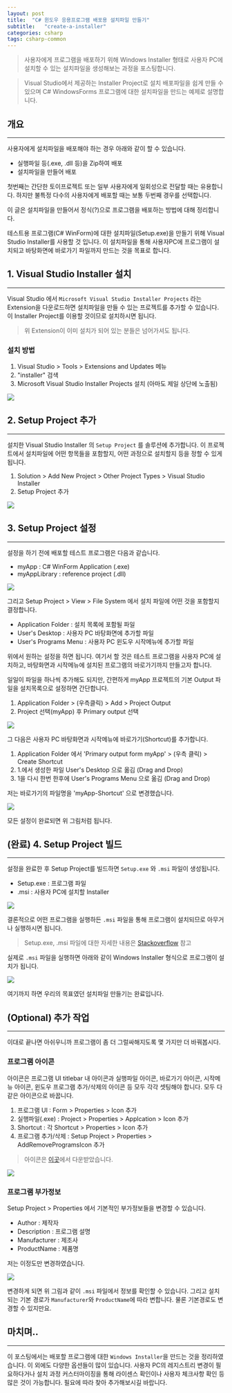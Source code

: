 ```yaml
---
layout: post
title:  "C# 윈도우 응용프로그램 배포용 설치파일 만들기"
subtitle:   "create-a-installer"
categories: csharp
tags: csharp-common
---
```


> 사용자에게 프로그램을 배포하기 위해 Windows Installer 형태로 사용자 PC에 설치할 수 있는 설치파일을 생성해보는 과정을 포스팅합니다.

> Visual Studio에서 제공하는 Installer Project로 설치 배포파일을 쉽게 만들 수 있으며 C# WindowsForms 프로그램에 대한 설치파일을 만드는 예제로 설명합니다.

## 개요
---

사용자에게 설치파일을 배포해야 하는 경우 아래와 같이 할 수 있습니다.

- 실행파일 등(.exe, .dll 등)을 Zip하여 배포
- 설치파일을 만들어 배포

첫번째는 간단한 토이프로젝트 또는 일부 사용자에게 일회성으로 전달할 때는 유용합니다. 하지만 불특정 다수의 사용자에게 배포할 때는 보통 두번째 경우를 선택합니다.

이 글은 설치파일을 만들어서 정식(?)으로 프로그램을 배포하는 방법에 대해 정리합니다.

테스트용 프로그램(C# WinForm)에 대한 설치파일(Setup.exe)을 만들기 위해 Visual Studio Installer를 사용할 것 입니다. 이 설치파일을 통해 사용자PC에 프로그램이 설치되고 바탕화면에 바로가기 파일까지 만드는 것을 목표로 합니다.

## 1. Visual Studio Installer 설치
---

Visual Studio 에서 `Microsoft Visual Studio Installer Projects` 라는 Extension을 다운로드하면 설치파일을 만들 수 있는 프로젝트를 추가할 수 있습니다. 이 Installer Project를 이용할 것이므로 설치하시면 됩니다.

> 위 Extension이 이미 설치가 되어 있는 분들은 넘어가셔도 됩니다.

### 설치 방법

1. Visual Studio > Tools > Extensions and Updates 메뉴
2. "installer" 검색 
3. Microsoft Visual Studio Installer Projects 설치 (아마도 제일 상단에 노출됨)

![](https://laboputer.github.io/assets/img/csharp/common/00_setup_01.png)

## 2. Setup Project 추가
---

설치한 Visual Studio Installer 의 `Setup Project` 를 솔루션에 추가합니다. 이 프로젝트에서 설치파일에 어떤 항목들을 포함할지, 어떤 과정으로 설치할지 등을 정할 수 있게 됩니다.

1. Solution > Add New Project > Other Project Types > Visual Studio Installer
2. Setup Project 추가

![](https://laboputer.github.io/assets/img/csharp/common/00_setup_02.png)

## 3. Setup Project 설정
---

설정을 하기 전에 배포할 테스트 프로그램은 다음과 같습니다.
- myApp : C# WinForm Application (.exe)
- myAppLibrary : reference project (.dll)

![](https://laboputer.github.io/assets/img/csharp/common/00_setup_03.png)

그리고 Setup Project > View > File System 에서 설치 파일에 어떤 것을 포함할지 결정합니다.

- Application Folder : 설치 목록에 포함될 파일
- User's Desktop : 사용자 PC 바탕화면에 추가할 파일
- User's Programs Menu : 사용자 PC 윈도우 시작메뉴에 추가할 파일

위에서 원하는 설정을 하면 됩니다. 여기서 할 것은 테스트 프로그램을 사용자 PC에 설치하고, 바탕화면과 시작메뉴에 설치된 프로그램의 바로가기까지 만들고자 합니다.

일일이 파일을 하나씩 추가해도 되지만, 간편하게 myApp 프로젝트의 기본 Output 파일을 설치목록으로 설정하면 간단합니다.

1. Application Folder > (우측클릭) > Add > Project Output
2. Project 선택(myApp) 후 Primary output 선택 

![](https://laboputer.github.io/assets/img/csharp/common/00_setup_04.png)

그 다음은 사용자 PC 바탕화면과 시작메뉴에 바로가기(Shortcut)를 추가합니다.

1. Application Folder 에서 'Primary output form myApp' > (우측 클릭) > Create Shortcut 
2. 1.에서 생성한 파일 User's Desktop 으로 옮김 (Drag and Drop)
3. 1을 다시 한번 한후에 User's Programs Menu 으로 옮김 (Drag and Drop)

저는 바로가기의 파일명을 'myApp-Shortcut' 으로 변경했습니다.

![](https://laboputer.github.io/assets/img/csharp/common/00_setup_05.png)

모든 설정이 완료되면 위 그림처럼 됩니다. 

## (완료) 4. Setup Project 빌드
---

설정을 완료한 후 Setup Project를 빌드하면 `Setup.exe` 와 `.msi` 파일이 생성됩니다.
- Setup.exe : 프로그램 파일
- .msi : 사용자 PC에 설치할 Installer

![](https://laboputer.github.io/assets/img/csharp/common/00_setup_06.png)

결론적으로 어떤 프로그램을 실행하든 `.msi` 파일을 통해 프로그램이 설치되므로 아무거나 실행하시면 됩니다.

> Setup.exe, .msi 파일에 대한 자세한 내용은 [Stackoverflow](https://stackoverflow.com/questions/1789530/what-are-the-specific-differences-between-msi-and-setup-exe-file#:~:text=MSI%20is%20an%20installer%20file,your%20application%20to%20the%20system.) 참고

실제로 `.msi` 파일을 실행하면 아래와 같이 Windows Installer 형식으로 프로그램이 설치가 됩니다.

![](https://laboputer.github.io/assets/img/csharp/common/00_setup_07.png)

여기까지 하면 우리의 목표였던 설치파일 만들기는 완료입니다.

## (Optional) 추가 작업
---

이대로 끝나면 아쉬우니까 프로그램이 좀 더 그럴싸해지도록 몇 가지만 더 바꿔봅시다.

### 프로그램 아이콘

아이콘은 프로그램 UI titlebar 내 아이콘과 실행파일 아이콘, 바로가기 아이콘, 시작메뉴 아이콘, 윈도우 프로그램 추가/삭제의 아이콘 등 모두 각각 셋팅해야 합니다. 모두 다 같은 아이콘으로 바꿉니다.

1. 프로그램 UI : Form > Properties > Icon 추가
2. 실행파일(.exe) : Project > Properties > Applcation > Icon 추가
3. Shortcut : 각 Shortcut > Properties > Icon 추가 
4. 프로그램 추가/삭제 : Setup Project > Properties > AddRemoveProgramsIcon 추가

> 아이콘은 [이곳](https://icon-icons.com/icon/Adobe-CC-Creative-Cloud/78300)에서 다운받았습니다.

![](https://laboputer.github.io/assets/img/csharp/common/00_setup_08.png)

### 프로그램 부가정보

Setup Project > Properties 에서 기본적인 부가정보들을 변경할 수 있습니다.

- Author : 제작자
- Description : 프로그램 설명
- Manufacturer : 제조사
- ProductName : 제품명

저는 이정도만 변경하였습니다.

![](https://laboputer.github.io/assets/img/csharp/common/00_setup_09.png)

변경하게 되면 위 그림과 같이 `.msi` 파일에서 정보를 확인할 수 있습니다. 그리고 설치되는 기본 경로가 `Manufacturer`와 `ProductName`에 따라 변합니다. 물론 기본경로도 변경할 수 있지만요.

## 마치며..
---

이 포스팅에서는 배포할 프로그램에 대한 `Windows Installer`을 만드는 것을 정리하였습니다. 이 외에도 다양한 옵션들이 많이 있습니다. 사용자 PC의 레지스트리 변경이 필요하다거나 설치 과정 커스터마이징을 통해 라이센스 확인이나 사용자 체크사항 확인 등 많은 것이 가능합니다. 필요에 따라 찾아 추가해보시길 바랍니다.